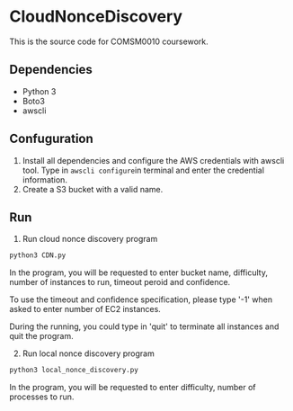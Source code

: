 # CloudNonceDiscovery
This is the source code for COMSM0010 coursework.

## Dependencies
* Python 3
* Boto3
* awscli

## Confuguration
1. Install all dependencies and configure the AWS credentials with awscli tool. Type in ```awscli configure```in terminal and
enter the credential information.
2. Create a S3 bucket with a valid name.

## Run
1. Run cloud nonce discovery program
```bash
python3 CDN.py
```
In the program, you will be requested to enter bucket name, difficulty, number of instances to run, timeout peroid and confidence. 

To use the timeout and confidence specification, please type '-1' when asked to enter number of EC2 instances.

During the running, you could type in 'quit' to terminate all instances and quit the program.

2. Run local nonce discovery program
```bash
python3 local_nonce_discovery.py
```
In the program, you will be requested to enter difficulty, number of processes to run.
